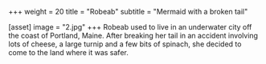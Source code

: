 +++
weight = 20
title = "Robeab"
subtitle = "Mermaid with a broken tail"

[asset]
  image = "2.jpg"
+++
Robeab used to live in an underwater city off the coast of Portland, Maine. After breaking her tail in an accident involving lots of cheese, a large turnip and a few bits of spinach, she decided to come to the land where it was safer.